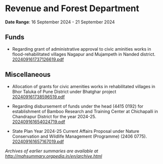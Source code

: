 # Revenue and Forest Department

**Date Range**: 16 September 2024 - 21 September 2024


## Funds
- Regarding grant of administrative approval to civic aminities works in flood-rehabilitated villages Nagapur and Mujampeth in Nanded district.\
  [202409161737126619.pdf](https://gr.maharashtra.gov.in/Site/Upload/Government%20Resolutions/English/202409161737126619.pdf)

## Miscellaneous
- Allocation of grants for civic amenities works in rehabilitated villages in Bhor Taluka of Pune District under Bhatghar project\
  [202409161738596519.pdf](https://gr.maharashtra.gov.in/Site/Upload/Government%20Resolutions/English/202409161738596519....pdf)

- Regarding disbursement of funds under the head (4415 0192) for establishment of Bamboo Research and Training Center at Chichapalli in Chandrapur District for the year 2024-25.\
  [202409161654024719.pdf](https://gr.maharashtra.gov.in/Site/Upload/Government%20Resolutions/English/202409161654024719......pdf)

- State Plan Year 2024-25 Current Affairs Proposal under Nature Conservation and Wildlife Management (Programme) (2406 0775).\
  [202409161657167019.pdf](https://gr.maharashtra.gov.in/Site/Upload/Government%20Resolutions/English/202409161657167019....pdf)


*Archives of earlier summaries are available at http://mahsummary.orgpedia.in/en/archive.html*